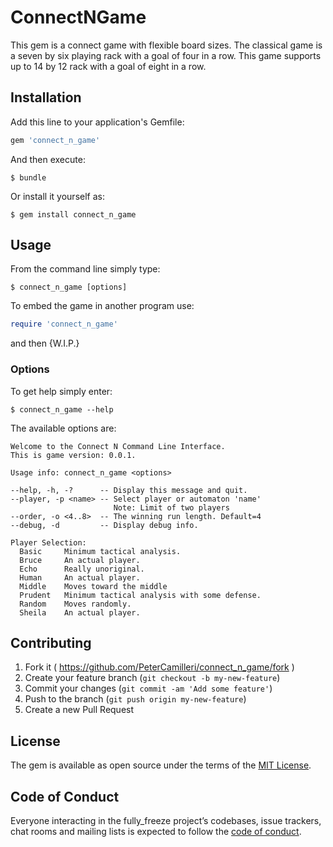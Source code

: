 # ConnectNGame

This gem is a connect game with flexible board sizes. The classical game is
a seven by six playing rack with a goal of four in a row. This game supports
up to 14 by 12 rack with a goal of eight in a row.

## Installation

Add this line to your application's Gemfile:

```ruby
gem 'connect_n_game'
```

And then execute:

    $ bundle

Or install it yourself as:

    $ gem install connect_n_game

## Usage

From the command line simply type:

    $ connect_n_game [options]

To embed the game in another program use:

```ruby
require 'connect_n_game'
```

and then {W.I.P.}

### Options

To get help simply enter:

    $ connect_n_game --help

The available options are:

```
Welcome to the Connect N Command Line Interface.
This is game version: 0.0.1.

Usage info: connect_n_game <options>

--help, -h, -?      -- Display this message and quit.
--player, -p <name> -- Select player or automaton 'name'
                       Note: Limit of two players
--order, -o <4..8>  -- The winning run length. Default=4
--debug, -d         -- Display debug info.

Player Selection:
  Basic     Minimum tactical analysis.
  Bruce     An actual player.
  Echo      Really unoriginal.
  Human     An actual player.
  Middle    Moves toward the middle
  Prudent   Minimum tactical analysis with some defense.
  Random    Moves randomly.
  Sheila    An actual player.
```

## Contributing

1. Fork it ( https://github.com/PeterCamilleri/connect_n_game/fork )
2. Create your feature branch (`git checkout -b my-new-feature`)
3. Commit your changes (`git commit -am 'Add some feature'`)
4. Push to the branch (`git push origin my-new-feature`)
5. Create a new Pull Request

## License

The gem is available as open source under the terms of the
[MIT License](./LICENSE.txt).

## Code of Conduct

Everyone interacting in the fully_freeze project’s codebases, issue trackers,
chat rooms and mailing lists is expected to follow the
[code of conduct](./CODE_OF_CONDUCT.md).
